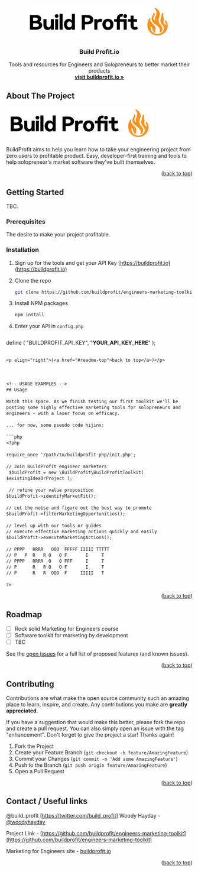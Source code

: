 <a name="readme-top"></a>

<br />
<div align="center">
  <a href="https://github.com/buildprofit">
    <img src="images/build-profit-engineer-marketing-logo-black-400.png" alt="Build Profit.io">
  </a>

<h3 align="center">Build Profit.io</h3>

  <p align="center">
    Tools and resources for Engineers and Solopreneurs to better market their products
    <br />
    <a href="https://buildprofit.io/"><strong>visit buildprofit.io »</strong></a>
  </p>
</div>


<!-- ABOUT THE PROJECT -->
## About The Project

<img src="images/build-profit-engineer-marketing-logo-black-400.png" alt="Build Profit.io">

BuildProfit aims to help you learn how to take your engineering project from zero users to profitable product. 
Easy, developer-first training and tools to help solopreneur's market software they've built themselves.

<p align="right">(<a href="#readme-top">back to top</a>)</p>


<!-- GETTING STARTED -->
## Getting Started

TBC.

### Prerequisites

The desire to make your project profitable.

### Installation

1. Sign up for the tools and get your API Key [https://buildprofit.io](https://buildprofit.io)

2. Clone the repo
   ```sh
   git clone https://github.com/buildprofit/engineers-marketing-toolkit.git
   ```

3. Install NPM packages
   ```sh
   npm install
   ```

4. Enter your API in `config.php`
   ```php
  define ( "BUILDPROFIT_API_KEY", "**YOUR_API_KEY_HERE**" );
   ```

<p align="right">(<a href="#readme-top">back to top</a>)</p>



<!-- USAGE EXAMPLES -->
## Usage

Watch this space. As we finish testing our first toolkit we'll be posting some highly effective marketing tools for solopreneurs and engineers - with a laser focus on efficacy.

... for now, some pseudo code hijinx:

```php
<?php

  require_once '/path/to/buildprofit-php/init.php';

  // Join BuildProfit engineer marketers
    $buildProfit = new \BuildProfit\BuildProfitToolkit( $existingIdeaOrProject );

    // refine your value proposition
  $buildProfit->identifyMarketFit();

  // cut the noise and figure out the best way to promote
  $buildProfit->filterMarketingOpportunities();

  // level up with our tools or guides
  // execute effective marketing actions quickly and easily
  $buildProfit->executeMarketingActions();

  // PPPP   RRRR   OOO  FFFFF IIIII TTTTT
  // P   P  R   R O   O F       I     T  
  // PPPP   RRRR  O   O FFF     I     T  
  // P      R   R O   O F       I     T  
  // P      R   R  OOO  F     IIIII   T  

?>
```

<p align="right">(<a href="#readme-top">back to top</a>)</p>



<!-- ROADMAP -->
## Roadmap

- [ ] Rock solid Marketing for Engineers course
- [ ] Software toolkit for marketing by development
- [ ] TBC

See the [open issues](https://github.com/buildprofit/engineers-marketing-toolkit/issues) for a full list of proposed features (and known issues).

<p align="right">(<a href="#readme-top">back to top</a>)</p>



<!-- CONTRIBUTING -->
## Contributing

Contributions are what make the open source community such an amazing place to learn, inspire, and create. Any contributions you make are **greatly appreciated**.

If you have a suggestion that would make this better, please fork the repo and create a pull request. You can also simply open an issue with the tag "enhancement".
Don't forget to give the project a star! Thanks again!

1. Fork the Project
2. Create your Feature Branch (`git checkout -b feature/AmazingFeature`)
3. Commit your Changes (`git commit -m 'Add some AmazingFeature'`)
4. Push to the Branch (`git push origin feature/AmazingFeature`)
5. Open a Pull Request

<p align="right">(<a href="#readme-top">back to top</a>)</p>



<!-- CONTACT -->
## Contact / Useful links

@build_profit [https://twitter.com/build_profit]
Woody Hayday - [@woodyhayday](https://twitter.com/woodyhayday)

Project Link - [https://github.com/buildprofit/engineers-marketing-toolkit](https://github.com/buildprofit/engineers-marketing-toolkit)

Marketing for Engineers site - [buildprofit.io](https://buildprofit.io/)


<p align="right">(<a href="#readme-top">back to top</a>)</p>
